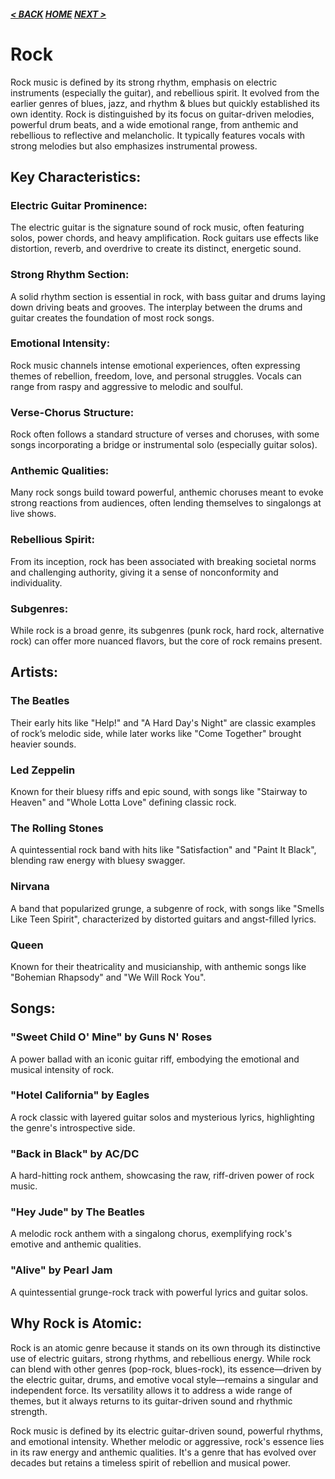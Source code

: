 ##### [< BACK](../punk/punk.md) [HOME](../index.md) [NEXT >](../world/world.md)
# Rock

Rock music is defined by its strong rhythm, emphasis on electric instruments (especially the guitar), and rebellious spirit. It evolved from the earlier genres of blues, jazz, and rhythm & blues but quickly established its own identity. Rock is distinguished by its focus on guitar-driven melodies, powerful drum beats, and a wide emotional range, from anthemic and rebellious to reflective and melancholic. It typically features vocals with strong melodies but also emphasizes instrumental prowess.

## Key Characteristics:

### Electric Guitar Prominence:

The electric guitar is the signature sound of rock music, often featuring solos, power chords, and heavy amplification. Rock guitars use effects like distortion, reverb, and overdrive to create its distinct, energetic sound.

### Strong Rhythm Section:

A solid rhythm section is essential in rock, with bass guitar and drums laying down driving beats and grooves. The interplay between the drums and guitar creates the foundation of most rock songs.

### Emotional Intensity:

Rock music channels intense emotional experiences, often expressing themes of rebellion, freedom, love, and personal struggles. Vocals can range from raspy and aggressive to melodic and soulful.

### Verse-Chorus Structure:

Rock often follows a standard structure of verses and choruses, with some songs incorporating a bridge or instrumental solo (especially guitar solos).

### Anthemic Qualities:

Many rock songs build toward powerful, anthemic choruses meant to evoke strong reactions from audiences, often lending themselves to singalongs at live shows.

### Rebellious Spirit:

From its inception, rock has been associated with breaking societal norms and challenging authority, giving it a sense of nonconformity and individuality.

### Subgenres:

While rock is a broad genre, its subgenres (punk rock, hard rock, alternative rock) can offer more nuanced flavors, but the core of rock remains present.

## Artists:

### The Beatles

Their early hits like "Help!" and "A Hard Day's Night" are classic examples of rock’s melodic side, while later works like "Come Together" brought heavier sounds.

### Led Zeppelin

Known for their bluesy riffs and epic sound, with songs like "Stairway to Heaven" and "Whole Lotta Love" defining classic rock.

### The Rolling Stones

A quintessential rock band with hits like "Satisfaction" and "Paint It Black", blending raw energy with bluesy swagger.

### Nirvana

A band that popularized grunge, a subgenre of rock, with songs like "Smells Like Teen Spirit", characterized by distorted guitars and angst-filled lyrics.

### Queen

Known for their theatricality and musicianship, with anthemic songs like "Bohemian Rhapsody" and "We Will Rock You".

## Songs:

### "Sweet Child O' Mine" by Guns N' Roses

A power ballad with an iconic guitar riff, embodying the emotional and musical intensity of rock.

### "Hotel California" by Eagles

A rock classic with layered guitar solos and mysterious lyrics, highlighting the genre's introspective side.

### "Back in Black" by AC/DC

A hard-hitting rock anthem, showcasing the raw, riff-driven power of rock music.

### "Hey Jude" by The Beatles

A melodic rock anthem with a singalong chorus, exemplifying rock's emotive and anthemic qualities.

### "Alive" by Pearl Jam

A quintessential grunge-rock track with powerful lyrics and guitar solos.

## Why Rock is Atomic:

Rock is an atomic genre because it stands on its own through its distinctive use of electric guitars, strong rhythms, and rebellious energy. While rock can blend with other genres (pop-rock, blues-rock), its essence—driven by the electric guitar, drums, and emotive vocal style—remains a singular and independent force. Its versatility allows it to address a wide range of themes, but it always returns to its guitar-driven sound and rhythmic strength.

Rock music is defined by its electric guitar-driven sound, powerful rhythms, and emotional intensity. Whether melodic or aggressive, rock's essence lies in its raw energy and anthemic qualities. It's a genre that has evolved over decades but retains a timeless spirit of rebellion and musical power.
